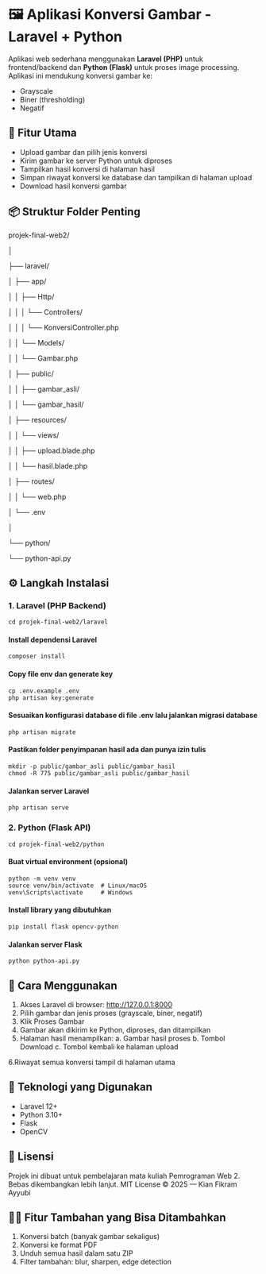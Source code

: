 # 🖼️ Aplikasi Konversi Gambar - Laravel + Python

Aplikasi web sederhana menggunakan **Laravel (PHP)** untuk frontend/backend dan **Python (Flask)** untuk proses image processing. Aplikasi ini mendukung konversi gambar ke:

- Grayscale
- Biner (thresholding)
- Negatif

## 📁 Fitur Utama

- Upload gambar dan pilih jenis konversi
- Kirim gambar ke server Python untuk diproses
- Tampilkan hasil konversi di halaman hasil
- Simpan riwayat konversi ke database dan tampilkan di halaman upload
- Download hasil konversi gambar

## 📦 Struktur Folder Penting

projek-final-web2/

│

├── laravel/

│ ├── app/

│ │ ├── Http/

│ │ │ └── Controllers/

│ │ │ └── KonversiController.php

│ │ └── Models/

│ │ └── Gambar.php

│ ├── public/

│ │ ├── gambar_asli/

│ │ └── gambar_hasil/

│ ├── resources/

│ │ └── views/

│ │ ├── upload.blade.php

│ │ └── hasil.blade.php

│ ├── routes/

│ │ └── web.php

│ └── .env

│

└── python/

└── python-api.py


## ⚙️ Langkah Instalasi

### 1. Laravel (PHP Backend)

```
cd projek-final-web2/laravel
```

#### Install dependensi Laravel
```
composer install
```

#### Copy file env dan generate key
```
cp .env.example .env
php artisan key:generate
```

#### Sesuaikan konfigurasi database di file .env lalu jalankan migrasi database
```
php artisan migrate
```

#### Pastikan folder penyimpanan hasil ada dan punya izin tulis
```
mkdir -p public/gambar_asli public/gambar_hasil
chmod -R 775 public/gambar_asli public/gambar_hasil
```

#### Jalankan server Laravel
```
php artisan serve
```

### 2. Python (Flask API)

```
cd projek-final-web2/python
```

#### Buat virtual environment (opsional)
```
python -m venv venv
source venv/bin/activate  # Linux/macOS
venv\Scripts\activate     # Windows
```

#### Install library yang dibutuhkan
```
pip install flask opencv-python
```

#### Jalankan server Flask
```
python python-api.py
```

## 🚀 Cara Menggunakan

1. Akses Laravel di browser: http://127.0.0.1:8000
2. Pilih gambar dan jenis proses (grayscale, biner, negatif)
3. Klik Proses Gambar
4. Gambar akan dikirim ke Python, diproses, dan ditampilkan
5. Halaman hasil menampilkan:
  a. Gambar hasil proses
  b. Tombol Download
  c. Tombol kembali ke halaman upload

6.Riwayat semua konversi tampil di halaman utama

## 🧠 Teknologi yang Digunakan

- Laravel 12+
- Python 3.10+
- Flask
- OpenCV

## 📜 Lisensi

Projek ini dibuat untuk pembelajaran mata kuliah Pemrograman Web 2. Bebas dikembangkan lebih lanjut.
MIT License © 2025 — Kian Fikram Ayyubi

## 🙋‍♀️ Fitur Tambahan yang Bisa Ditambahkan

1. Konversi batch (banyak gambar sekaligus)
2. Konversi ke format PDF
3. Unduh semua hasil dalam satu ZIP
4. Filter tambahan: blur, sharpen, edge detection

